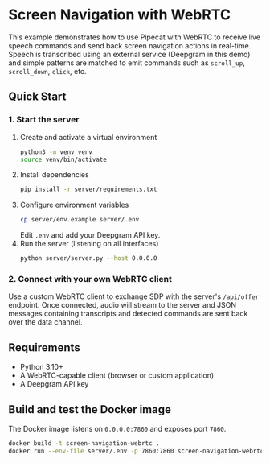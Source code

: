 # Screen Navigation with WebRTC

This example demonstrates how to use Pipecat with WebRTC to receive live speech commands and
send back screen navigation actions in real-time. Speech is transcribed using an external
service (Deepgram in this demo) and simple patterns are matched to emit commands such as
`scroll_up`, `scroll_down`, `click`, etc.

## Quick Start

### 1. Start the server

1. Create and activate a virtual environment
   ```bash
   python3 -m venv venv
   source venv/bin/activate
   ```
2. Install dependencies
   ```bash
   pip install -r server/requirements.txt
   ```
3. Configure environment variables
   ```bash
   cp server/env.example server/.env
   ```
   Edit `.env` and add your Deepgram API key.
4. Run the server (listening on all interfaces)
   ```bash
   python server/server.py --host 0.0.0.0
   ```

### 2. Connect with your own WebRTC client

Use a custom WebRTC client to exchange SDP with the server's `/api/offer` endpoint.
Once connected, audio will stream to the server and JSON messages containing
transcripts and detected commands are sent back over the data channel.

## Requirements

- Python 3.10+
- A WebRTC-capable client (browser or custom application)
- A Deepgram API key

## Build and test the Docker image

The Docker image listens on `0.0.0.0:7860` and exposes port `7860`.

```bash
docker build -t screen-navigation-webrtc .
docker run --env-file server/.env -p 7860:7860 screen-navigation-webrtc
```
